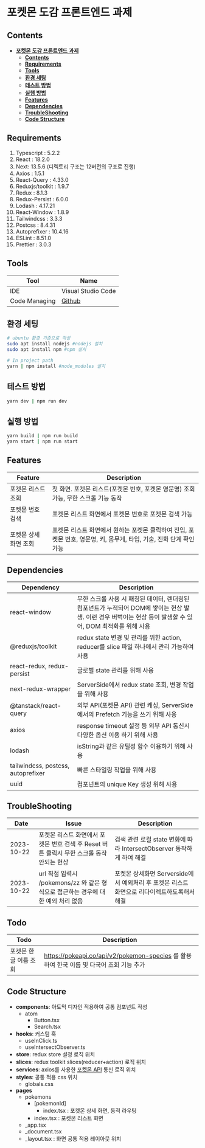 # **포켓몬 도감 프론트엔드 과제**

## **Contents**

- [**포켓몬 도감 프론트엔드 과제**](#포켓몬-도감-프론트엔드-과제)
  - [**Contents**](#contents)
  - [**Requirements**](#requirements)
  - [**Tools**](#tools)
  - [**환경 세팅**](#환경-세팅)
  - [**테스트 방법**](#테스트-방법)
  - [**실행 방법**](#실행-방법)
  - [**Features**](#features)
  - [**Dependencies**](#dependencies)
  - [**TroubleShooting**](#troubleShooting)
  - [**Code Structure**](#code-structure)

## **Requirements**

1. Typescript : 5.2.2
2. React : 18.2.0
3. Next: 13.5.6 (디렉토리 구조는 12버전의 구조로 진행)
4. Axios : 1.5.1
5. React-Query : 4.33.0
6. Reduxjs/toolkit : 1.9.7
7. Redux : 8.1.3
8. Redux-Persist : 6.0.0
9. Lodash : 4.17.21
10. React-Window : 1.8.9
11. Tailwindcss : 3.3.3
12. Postcss : 8.4.31
13. Autoprefixer : 10.4.16
14. ESLint : 8.51.0
15. Prettier : 3.0.3

## **Tools**

| Tool          | Name                                                       |
| ------------- | ---------------------------------------------------------- |
| IDE           | Visual Studio Code                                         |
| Code Managing | [Github](https://github.com/gggongbo/pokedex-frontend.git) |

## **환경 세팅**

```bash
# ubuntu 환경 기준으로 작성
sudo apt install nodejs #nodejs 설치
sudo apt install npm #npm 설치

# In project path
yarn | npm install #node_modules 설치
```

## **테스트 방법**

```bash
yarn dev | npm run dev
```

## **실행 방법**

```bash
yarn build | npm run build
yarn start | npm run start
```

## **Features**

| Feature               | Description                                                                                                          |
| --------------------- | -------------------------------------------------------------------------------------------------------------------- |
| 포켓몬 리스트 조회    | 첫 화면. 포켓몬 리스트(포켓몬 번호, 포켓몬 영문명) 조회 가능, 무한 스크롤 기능 동작                                  |
| 포켓몬 번호 검색      | 포켓몬 리스트 화면에서 포켓몬 번호로 포켓몬 검색 가능                                                                |
| 포켓몬 상세 화면 조회 | 포켓몬 리스트 화면에서 원하는 포켓몬 클릭하여 진입, 포켓몬 번호, 영문명, 키, 몸무게, 타입, 기술, 진화 단계 확인 가능 |

## **Dependencies**

| Dependency                         | Description                                                                                                                                                 |
| ---------------------------------- | ----------------------------------------------------------------------------------------------------------------------------------------------------------- |
| react-window                       | 무한 스크롤 사용 시 패칭된 데이터, 렌더링된 컴포넌트가 누적되어 DOM에 쌓이는 현상 발생. 이런 경우 버벅이는 현상 등이 발생할 수 있어, DOM 최적화를 위해 사용 |
| @reduxjs/toolkit                   | redux state 변경 및 관리를 위한 action, reducer를 slice 파일 하나에서 관리 가능하여 사용                                                                    |
| react-redux, redux-persist         | 글로벌 state 관리를 위해 사용                                                                                                                               |
| next-redux-wrapper                 | ServerSide에서 redux state 조회, 변경 작업을 위해 사용                                                                                                      |
| @tanstack/react-query              | 외부 API(포켓몬 API) 관련 캐싱, ServerSide에서의 Prefetch 기능을 쓰기 위해 사용                                                                             |
| axios                              | response timeout 설정 등 외부 API 통신시 다양한 옵션 이용 하기 위해 사용                                                                                    |
| lodash                             | isString과 같은 유틸성 함수 이용하기 위해 사용                                                                                                              |
| tailwindcss, postcss, autoprefixer | 빠른 스타일링 작업을 위해 사용                                                                                                                              |
| uuid                               | 컴포넌트의 unique Key 생성 위해 사용                                                                                                                        |

## **TroubleShooting**

| Date       | Issue                                                                                     | Description                                                                                 |
| ---------- | ----------------------------------------------------------------------------------------- | ------------------------------------------------------------------------------------------- |
| 2023-10-22 | 포켓몬 리스트 화면에서 포켓몬 번호 검색 후 Reset 버튼 클릭시 무한 스크롤 동작 안되는 현상 | 검색 관련 로컬 state 변화에 따라 IntersectObserver 동작하게 하여 해결                       |
| 2023-10-22 | url 직접 입력시 /pokemons/zz 와 같은 형식으로 접근하는 경우에 대한 예외 처리 없음         | 포켓몬 상세화면 Serverside에서 예외처리 후 포켓몬 리스트 화면으로 리다이렉트하도록해서 해결 |

## **Todo**

| Todo                  | Description                                                                              |
| --------------------- | ---------------------------------------------------------------------------------------- |
| 포켓몬 한글 이름 조회 | https://pokeapi.co/api/v2/pokemon-species 를 활용하여 한국 이름 및 다국어 조회 기능 추가 |

## **Code Structure**

- **components**: 아토믹 디자인 적용하여 공통 컴포넌트 작성
  - atom
    - Button.tsx
    - Search.tsx
- **hooks**: 커스텀 훅
  - useInClick.ts
  - useIntersectObserver.ts
- **store**: redux store 설정 로직 위치
- **slices**: redux toolkit slices(reducer+action) 로직 위치
- **services**: axios를 사용한 [포켓몬 API](https://pokeapi.co/) 통신 로직 위치
- **styles**: 공통 적용 css 위치
  - globals.css
- **pages**
  - pokemons
    - [pokemonId]
      - index.tsx : 포켓몬 상세 화면, 동적 라우팅
    - index.tsx : 포켓몬 리스트 화면
  - \_app.tsx
  - \_document.tsx
  - \_layout.tsx : 화면 공통 적용 레이아웃 위치
